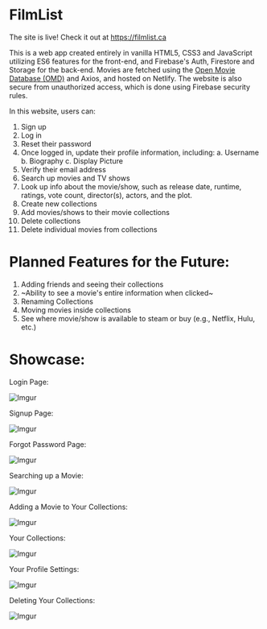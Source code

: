 
# FilmList

The site is live! Check it out at https://filmlist.ca

This is a web app created entirely in vanilla HTML5, CSS3 and JavaScript utilizing ES6 features for the front-end, and Firebase's Auth, Firestore and Storage for the back-end. Movies are fetched using the [Open Movie Database (OMD)](https://www.omdbapi.com/) and Axios, and hosted on Netlify. The website is also secure from unauthorized access, which is done using Firebase security rules.

In this website, users can:
1. Sign up
2. Log in
3. Reset their password
4. Once logged in, update their profile information, including:
	a. Username
	b. Biography
	c. Display Picture
5. Verify their email address
6. Search up movies and TV shows
7. Look up info about the movie/show, such as release date, runtime, ratings, vote count, director(s), actors, and the plot.
9. Create new collections
10. Add movies/shows to their movie collections
11. Delete collections
12. Delete individual movies from collections 

# Planned Features for the Future:
1. Adding friends and seeing their collections
2. ~Ability to see a movie's entire information when clicked~
3. Renaming Collections
4. Moving movies inside collections
5. See where movie/show is available to steam or buy (e.g., Netflix, Hulu, etc.)

# Showcase:

Login Page:

![Imgur](https://imgur.com/R0Ytz2N.png)

Signup Page:

![Imgur](https://imgur.com/QFCCPX2.png)

Forgot Password Page:

![Imgur](https://imgur.com/e2ZOWb6.png)

Searching up a Movie:

![Imgur](https://imgur.com/Esi0y4a.png)

Adding a Movie to Your Collections:

![Imgur](https://imgur.com/A4ZcfKz.png)

Your Collections:

![Imgur](https://imgur.com/Z4G6i1T.png)

Your Profile Settings:

![Imgur](https://imgur.com/rngSrlZ.png)

Deleting Your Collections:

![Imgur](https://imgur.com/rsA6OjT.png)

